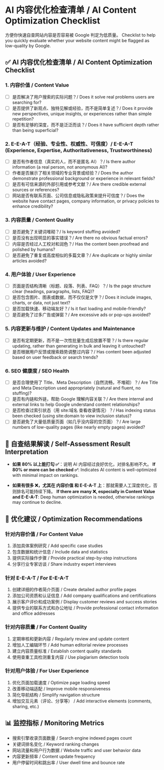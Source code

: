 # AI 内容优化检查清单 / AI Content Optimization Checklist

方便你快速自查网站内容是否容易被 Google 判定为低质量。
Checklist to help you quickly evaluate whether your website content might be flagged as low-quality by Google.

## ✅ AI 内容优化检查清单 / AI Content Optimization Checklist

### 1. 内容价值 / Content Value
- [ ] 是否解决了用户搜索的实际问题？/ Does it solve real problems users are searching for?
- [ ] 是否提供了新观点、独特见解或经验，而不是简单复述？/ Does it provide new perspectives, unique insights, or experiences rather than simple repetition?
- [ ] 是否有足够的深度，而不是泛泛而谈？/ Does it have sufficient depth rather than being superficial?

### 2. E-E-A-T（经验、专业性、权威性、可信度）/ E-E-A-T (Experience, Expertise, Authoritativeness, Trustworthiness)
- [ ] 是否有作者信息（真实的人，而不是匿名 AI）？/ Is there author information (a real person, not anonymous AI)?
- [ ] 作者是否展示了相关领域的专业背景或经验？/ Does the author demonstrate professional background or experience in relevant fields?
- [ ] 是否有可信来源的外部引用或参考文献？/ Are there credible external sources or references?
- [ ] 网站是否有联系页面、公司信息或隐私政策来提升可信度？/ Does the website have contact pages, company information, or privacy policies to enhance credibility?

### 3. 内容质量 / Content Quality
- [ ] 是否避免了关键词堆砌？/ Is keyword stuffing avoided?
- [ ] 是否没有出现明显的事实错误？/ Are there no obvious factual errors?
- [ ] 内容是否经过人工校对和润色？/ Has the content been proofread and polished by humans?
- [ ] 是否避免了重复或高度相似的多篇文章？/ Are duplicate or highly similar articles avoided?

### 4. 用户体验 / User Experience
- [ ] 页面是否结构清晰（标题、段落、列表、FAQ）？/ Is the page structure clear (headings, paragraphs, lists, FAQ)?
- [ ] 是否包含图片、图表或数据，而不仅仅是文字？/ Does it include images, charts, or data, not just text?
- [ ] 是否加载快速、移动端友好？/ Is it fast loading and mobile-friendly?
- [ ] 是否避免了过多广告或弹窗？/ Are excessive ads or pop-ups avoided?

### 5. 内容更新与维护 / Content Updates and Maintenance
- [ ] 是否有定期更新，而不是一次性批量生成后放置不管？/ Is there regular updating, rather than generating in bulk and leaving it untouched?
- [ ] 是否根据用户反馈或搜索趋势调整过内容？/ Has content been adjusted based on user feedback or search trends?

### 6. SEO 健康度 / SEO Health
- [ ] 是否合理使用了 Title、Meta Description（自然流畅，不堆砌）？/ Are Title and Meta Description used appropriately (natural and fluent, no stuffing)?
- [ ] 是否有内链和外链，帮助 Google 理解内容关联？/ Are there internal and external links to help Google understand content relationships?
- [ ] 是否检查过索引状态（用 site:域名 查看收录情况）？/ Has indexing status been checked (using site:domain to view inclusion status)?
- [ ] 是否避免了大量低质量页面（如几乎没内容的空页面）？/ Are large numbers of low-quality pages (like nearly empty pages) avoided?

## 📌 自查结果解读 / Self-Assessment Result Interpretation

- **如果 80% 以上能打勾 ✅**：说明 AI 内容经过良好优化，对排名影响不大。
  **If 80% or more can be checked ✅**: Indicates AI content is well-optimized with minimal impact on rankings.

- **如果有很多 ❌，尤其在 内容价值 和 E-E-A-T 上**：那就需要人工深度优化，否则排名可能持续下降。
  **If there are many ❌, especially in Content Value and E-E-A-T**: Deep human optimization is needed, otherwise rankings may continue to decline.

## 🚀 优化建议 / Optimization Recommendations

### 针对内容价值 / For Content Value
1. 添加具体案例研究 / Add specific case studies
2. 包含数据和统计信息 / Include data and statistics
3. 提供实际操作步骤 / Provide practical step-by-step instructions
4. 分享行业专家访谈 / Share industry expert interviews

### 针对 E-E-A-T / For E-E-A-T
1. 创建详细的作者简介页面 / Create detailed author profile pages
2. 添加公司资质和认证信息 / Add company qualifications and certifications
3. 展示客户评价和成功案例 / Display customer reviews and success stories
4. 提供专业的联系方式和办公地址 / Provide professional contact information and office addresses

### 针对内容质量 / For Content Quality
1. 定期审核和更新内容 / Regularly review and update content
2. 增加人工编辑环节 / Add human editorial review processes
3. 建立内容质量标准 / Establish content quality standards
4. 使用查重工具检测重复内容 / Use plagiarism detection tools

### 针对用户体验 / For User Experience
1. 优化页面加载速度 / Optimize page loading speed
2. 改善移动端适配 / Improve mobile responsiveness
3. 简化导航结构 / Simplify navigation structure
4. 增加交互元素（评论、分享等） / Add interactive elements (comments, sharing, etc.)

## 📊 监控指标 / Monitoring Metrics

- 搜索引擎收录页面数量 / Search engine indexed pages count
- 关键词排名变化 / Keyword ranking changes
- 网站流量和用户行为数据 / Website traffic and user behavior data
- 内容更新频率 / Content update frequency
- 用户停留时间和跳出率 / User dwell time and bounce rate